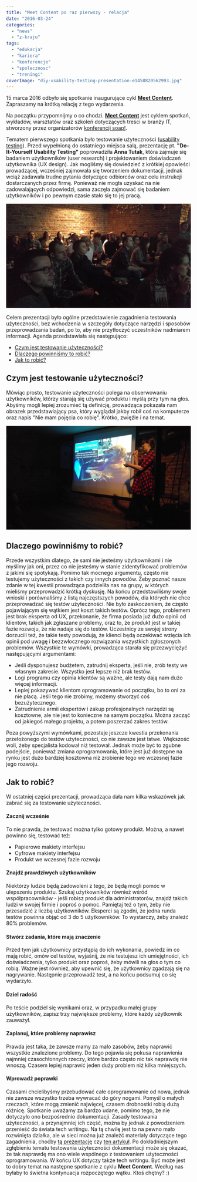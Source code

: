 ```yaml
---
title: "Meet Content po raz pierwszy - relacja"
date: "2016-03-24"
categories:
  - "news"
  - "z-kraju"
tags:
  - "edukacja"
  - "kariera"
  - "konferencje"
  - "spolecznosc"
  - "treningi"
coverImage: "diy-usability-testing-presentation-e1458820562993.jpg"
---
```


15 marca 2016 odbyło się spotkanie inaugurujące cykl [**Meet Content**](http://soapconf.com/meet-content/). Zapraszamy na krótką relację z tego wydarzenia.

Na początku przypomnijmy o co chodzi. [**Meet Content**](http://soapconf.com/meet-content/) jest cyklem spotkań, wykładów, warsztatów oraz szkoleń dotyczących treści w branży IT, stworzony przez organizatorów [konferencji soap!](http://soapconf.com/).

Tematem pierwszego spotkania było testowanie użyteczności ([usability testing](https://en.wikipedia.org/wiki/Usability_testing)). Przed wypełnioną do ostatniego miejsca salą, prezentację pt. **"Do-It-Yourself Usability Testing"** poprowadziła **Anna Tutak**, która zajmuje się badaniem użytkowników (user research) i projektowaniem doświadczeń użytkownika (UX design). Jak mogliśmy się dowiedzieć z krótkiej opowieści prowadzącej, wcześniej zajmowała się tworzeniem dokumentacji, jednak wciąż zadawała trudne pytania dotyczące odbiorców oraz celu instrukcji dostarczanych przez firmę. Ponieważ nie mogła uzyskać na nie zadowalających odpowiedzi, sama zaczęła zajmować się badaniem użytkowników i po pewnym czasie stało się to jej pracą.

[![](images/meetcontent1_1.jpg)](http://techwriter.pl/wp-content/uploads/2017/05/meetcontent1_1.jpg)

Celem prezentacji było ogólne przedstawienie zagadnienia testowania użyteczności, bez wchodzenia w szczegóły dotyczące narzędzi i sposobów przeprowadzania badań, po to, aby nie przytłoczyć uczestników nadmiarem informacji. Agenda przedstawiała się następująco:

- [Czym jest testowanie użyteczności?](#agenda1)
- [Dlaczego powinniśmy to robić?](#agenda2)
- [Jak to robić?](#agenda3)

## Czym jest testowanie użyteczności?

Mówiąc prosto, testowanie użyteczności polega na obserwowaniu użytkowników, którzy starają się używać produktu i myślą przy tym na głos. Abyśmy mogli lepiej zrozumieć tą definicję, prowadząca pokazała nam obrazek przedstawiający psa, który wyglądał jakby robił coś na komputerze oraz napis "Nie mam pojęcia co robię". Krótko, zwięźle i na temat.

[![](images/meetcontent1_2.jpg)](http://techwriter.pl/wp-content/uploads/2017/05/meetcontent1_2.jpg)

## Dlaczego powinniśmy to robić?

Przede wszystkim dlatego, że sami nie jesteśmy użytkownikami i nie myślimy jak oni, przez co nie jesteśmy w stanie zidentyfikować problemów z jakimi się spotykają. Pomimo tak mocnego argumentu, często nie testujemy użyteczności z takich czy innych powodów. Żeby poznać nasze zdanie w tej kwestii prowadząca podzieliła nas na grupy, w których mieliśmy przeprowadzić krótką dyskusję. Na końcu przedstawiliśmy swoje wnioski i porównaliśmy z listą najczęstszych powodów, dla których nie chce przeprowadzać się testów użyteczności. Nie było zaskoczeniem, że często pojawiającym się wątkiem jest koszt takich testów. Oprócz tego, problemem jest brak eksperta od UX, przekonanie, że firma posiada już dużo opinii od klientów, takich jak zgłaszane problemy, oraz to, że produkt jest w takiej fazie rozwoju, że nie nadaje się do testów. Uczestnicy ze swojej strony dorzucili też, że takie testy powodują, że klienci będą oczekiwać wzięcia ich opinii pod uwagę i bezzwłocznego rozwiązania wszystkich zgłoszonych problemów. Wszystkie te wymówki, prowadząca starała się przezwyciężyć następującymi argumentami:

- Jeśli dysponujesz budżetem, zatrudnij eksperta, jeśli nie, zrób testy we własnym zakresie. Wszystko jest lepsze niż brak testów.
- Logi programu czy opinia klientów są ważne, ale testy dają nam dużo więcej informacji.
- Lepiej pokazywać klientom oprogramowanie od początku, bo to oni za nie płacą. Jeśli tego nie zrobimy, możemy stworzyć coś bezużytecznego.
- Zatrudnienie armii ekspertów i zakup profesjonalnych narzędzi są kosztowne, ale nie jest to konieczne na samym początku. Można zacząć od jakiegoś małego projektu, a potem poszerzać zakres testów.

Poza powyższymi wymówkami, pozostaje jeszcze kwestia przekonania przełożonego do testów użyteczności, co nie zawsze jest łatwe. Większość woli, żeby specjalista kodował niż testował. Jednak może być to zgubne podejście, ponieważ zmiana oprogramowania, które jest już dostępne na rynku jest dużo bardziej kosztowna niż zrobienie tego we wczesnej fazie jego rozwoju.

## Jak to robić?

W ostatniej części prezentacji, prowadząca dała nam kilka wskazówek jak zabrać się za testowanie użyteczności.

#### Zacznij wcześnie

To nie prawda, że testować można tylko gotowy produkt. Można, a nawet powinno się, testować też:

- Papierowe makiety interfejsu
- Cyfrowe makiety interfejsu
- Produkt we wczesnej fazie rozwoju

#### Znajdź prawdziwych użytkowników

Niektórzy ludzie będą zadowoleni z tego, że będą mogli pomóc w ulepszeniu produktu. Szukaj użytkowników również wśród współpracowników - jeśli robisz produkt dla administratorów, znajdź takich ludzi w swojej firmie i poproś o pomoc. Pamiętaj też o tym, żeby nie przesadzić z liczbą użytkowników. Eksperci są zgodni, że jedna runda testów powinna objąć od 3 do 5 użytkowników. To wystarczy, żeby znaleźć 80% problemów.

#### Stwórz zadania, które mają znaczenie

Przed tym jak użytkownicy przystąpią do ich wykonania, powiedz im co mają robić, omów cel testów, wyjaśnij, że nie testujesz ich umiejętności, ich doświadczenia, tylko produkt oraz poproś, żeby mówili na głos o tym co robią. Ważne jest również, aby upewnić się, że użytkownicy zgadzają się na nagrywanie. Następnie przeprowadź test, a na końcu podsumuj co się wydarzyło.

#### Dziel radość

Po teście podziel się wynikami oraz, w przypadku małej grupy użytkowników, zapisz trzy największe problemy, które każdy użytkownik zauważył.

#### Zaplanuj, które problemy naprawisz

Prawda jest taka, że zawsze mamy za mało zasobów, żeby naprawić wszystkie znalezione problemy. Do tego pojawia się pokusa naprawienia najmniej czasochłonnych rzeczy, które bardzo często nic tak naprawdę nie wnoszą. Czasem lepiej naprawić jeden duży problem niż kilka mniejszych.

#### Wprowadź poprawki

Czasami chcielibyśmy przebudować całe oprogramowanie od nowa, jednak nie zawsze wszystko trzeba wywracać do góry nogami. Pomyśl o małych rzeczach, które mogą zmienić najwięcej, czasem drobnostki robią dużą różnicę. Spotkanie uważamy za bardzo udane, pomimo tego, że nie dotyczyło ono bezpośrednio dokumentacji. Zasady testowania użyteczności, a przynajmniej ich część, można by jednak z powodzeniem przenieść do świata tech writingu. Na tą chwilę jest to na pewno mało rozwinięta działka, ale w sieci można już znaleźć materiały dotyczące tego zagadnienia, choćby [tą prezentację](http://www.slideshare.net/VidishaB/documentation-usability) czy [ten artykuł](http://www.hceye.org/UsabilityInsights/?p=96). Po dokładniejszym zgłębieniu tematu testowania użyteczności dokumentacji może się okazać, że tak naprawdę ma ono wiele wspólnego z testowaniem użyteczności oprogramowania. W końcu UX dotyczy także tech writingu. Być może jest to dobry temat na następne spotkanie z cyklu **Meet Content**. Według nas byłaby to świetna kontynuacja rozpoczętego wątku. Ktoś chętny? :)
